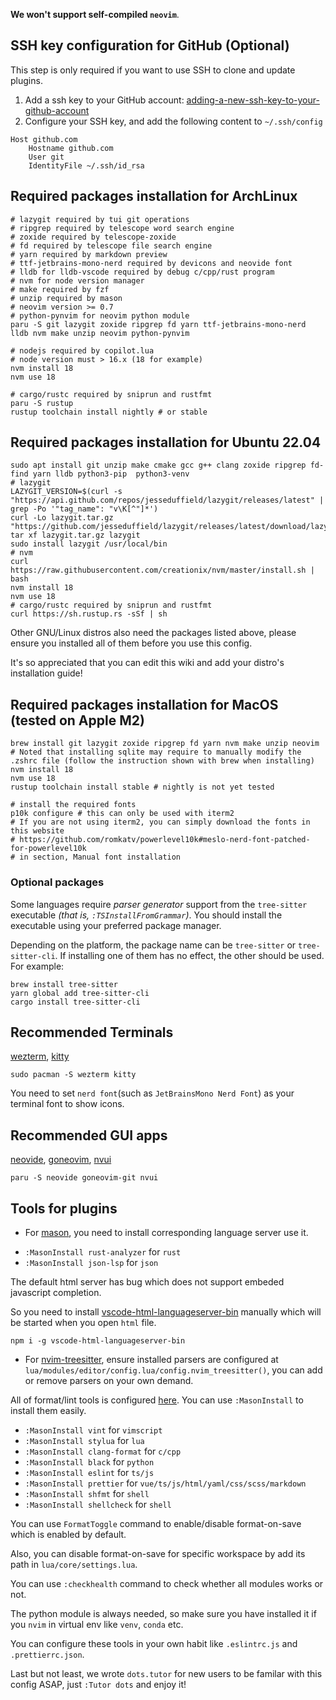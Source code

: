 **We won't support self-compiled `neovim`**.

## SSH key configuration for GitHub (Optional)

This step is only required if you want to use SSH to clone and update plugins.

1. Add a ssh key to your GitHub account: [adding-a-new-ssh-key-to-your-github-account](https://docs.github.com/en/authentication/connecting-to-github-with-ssh/adding-a-new-ssh-key-to-your-github-account)
2. Configure your SSH key, and add the following content to `~/.ssh/config`
```
Host github.com
    Hostname github.com
    User git
    IdentityFile ~/.ssh/id_rsa
```

## Required packages installation for ArchLinux

```shell
# lazygit required by tui git operations
# ripgrep required by telescope word search engine
# zoxide required by telescope-zoxide
# fd required by telescope file search engine
# yarn required by markdown preview
# ttf-jetbrains-mono-nerd required by devicons and neovide font
# lldb for lldb-vscode required by debug c/cpp/rust program
# nvm for node version manager
# make required by fzf
# unzip required by mason
# neovim version >= 0.7
# python-pynvim for neovim python module
paru -S git lazygit zoxide ripgrep fd yarn ttf-jetbrains-mono-nerd lldb nvm make unzip neovim python-pynvim

# nodejs required by copilot.lua
# node version must > 16.x (18 for example)
nvm install 18
nvm use 18

# cargo/rustc required by sniprun and rustfmt
paru -S rustup
rustup toolchain install nightly # or stable
```

## Required packages installation for Ubuntu 22.04
```shell
sudo apt install git unzip make cmake gcc g++ clang zoxide ripgrep fd-find yarn lldb python3-pip  python3-venv
# lazygit
LAZYGIT_VERSION=$(curl -s "https://api.github.com/repos/jesseduffield/lazygit/releases/latest" | grep -Po '"tag_name": "v\K[^"]*')
curl -Lo lazygit.tar.gz "https://github.com/jesseduffield/lazygit/releases/latest/download/lazygit_${LAZYGIT_VERSION}_Linux_x86_64.tar.gz"
tar xf lazygit.tar.gz lazygit
sudo install lazygit /usr/local/bin
# nvm
curl https://raw.githubusercontent.com/creationix/nvm/master/install.sh | bash
nvm install 18
nvm use 18
# cargo/rustc required by sniprun and rustfmt
curl https://sh.rustup.rs -sSf | sh
```

Other GNU/Linux distros also need the packages listed above, please ensure you installed all of them before you use this config.

It's so appreciated that you can edit this wiki and add your distro's installation guide!

## Required packages installation for MacOS (tested on Apple M2)
```shell
brew install git lazygit zoxide ripgrep fd yarn nvm make unzip neovim
# Noted that installing sqlite may require to manually modify the .zshrc file (follow the instruction shown with brew when installing)
nvm install 18
nvm use 18
rustup toolchain install stable # nightly is not yet tested

# install the required fonts
p10k configure # this can only be used with iterm2
# If you are not using iterm2, you can simply download the fonts in this website
# https://github.com/romkatv/powerlevel10k#meslo-nerd-font-patched-for-powerlevel10k
# in section, Manual font installation
```
### Optional packages
Some languages require _parser generator_ support from the `tree-sitter` executable _(that is, `:TSInstallFromGrammar`)_. You should install the executable using your preferred package manager.

Depending on the platform, the package name can be `tree-sitter` or `tree-sitter-cli`. If installing one of them has no effect, the other should be used. For example:
```shell
brew install tree-sitter
yarn global add tree-sitter-cli
cargo install tree-sitter-cli
```

## Recommended Terminals
[wezterm](https://wezfurlong.org/wezterm/), [kitty](https://sw.kovidgoyal.net/kitty/)

```shell
sudo pacman -S wezterm kitty
```

You need to set `nerd font`(such as `JetBrainsMono Nerd Font`) as your terminal font to show icons. 

## Recommended GUI apps
[neovide](https://github.com/neovide/neovide), [goneovim](https://github.com/akiyosi/goneovim), [nvui](https://github.com/rohit-px2/nvui)

```shell
paru -S neovide goneovim-git nvui
```
## Tools for plugins

- For [mason](https://github.com/williamboman/mason.nvim/blob/main/PACKAGES.md), you need to install corresponding language server use it.

+ `:MasonInstall rust-analyzer` for `rust`
+ `:MasonInstall json-lsp` for `json`

The default html server has bug which does not support embeded javascript completion. 

So you need to install [vscode-html-languageserver-bin](https://github.com/vscode-langservers/vscode-html-languageserver-bin) manually which will be started when you open `html` file.

```
npm i -g vscode-html-languageserver-bin
```

- For [nvim-treesitter](https://github.com/nvim-treesitter/nvim-treesitter#supported-languages), ensure installed parsers are configured at `lua/modules/editor/config.lua/config.nvim_treesitter()`, you can add or remove parsers on your own demand.

All of format/lint tools is configured [here](https://github.com/ayamir/nvimdots/blob/main/lua/modules/configs/completion/lsp.lua#L127).
You can use `:MasonInstall` to install them easily.

+ `:MasonInstall vint` for `vimscript`
+ `:MasonInstall stylua` for `lua`
+ `:MasonInstall clang-format` for `c/cpp`
+ `:MasonInstall black` for `python`
+ `:MasonInstall eslint` for `ts/js`
+ `:MasonInstall prettier` for `vue/ts/js/html/yaml/css/scss/markdown`
+ `:MasonInstall shfmt` for `shell`
+ `:MasonInstall shellcheck` for `shell`

You can use `FormatToggle` command to enable/disable format-on-save which is enabled by default.

Also, you can disable format-on-save for specific workspace by add its path in `lua/core/settings.lua`.

You can use `:checkhealth` command to check whether all modules works or not.

The python module is always needed, so make sure you have installed it if you `nvim` in virtual env like `venv`, `conda` etc.

You can configure these tools in your own habit like `.eslintrc.js` and `.prettierrc.json`.

Last but not least, we wrote `dots.tutor` for new users to be familar with this config ASAP, just `:Tutor dots` and enjoy it!
